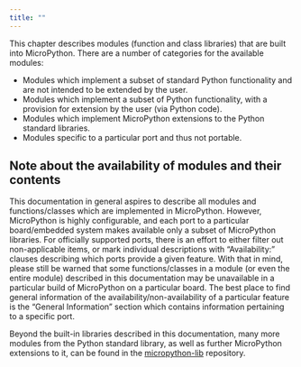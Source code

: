 ```yaml
---
title: ""
---
```


This chapter describes modules (function and class libraries) that are built into MicroPython. There are a number of categories for the available modules:

* Modules which implement a subset of standard Python functionality and are not intended to be extended by the user.
* Modules which implement a subset of Python functionality, with a provision for extension by the user (via Python code).
* Modules which implement MicroPython extensions to the Python standard libraries.
* Modules specific to a particular port and thus not portable.

## Note about the availability of modules and their contents

This documentation in general aspires to describe all modules and functions/classes which are implemented in MicroPython. However, MicroPython is highly configurable, and each port to a particular board/embedded system makes available only a subset of MicroPython libraries. For officially supported ports, there is an effort to either filter out non-applicable items, or mark individual descriptions with “Availability:” clauses describing which ports provide a given feature. With that in mind, please still be warned that some functions/classes in a module (or even the entire module) described in this documentation may be unavailable in a particular build of MicroPython on a particular board. The best place to find general information of the availability/non-availability of a particular feature is the “General Information” section which contains information pertaining to a specific port.

Beyond the built-in libraries described in this documentation, many more modules from the Python standard library, as well as further MicroPython extensions to it, can be found in the [micropython-lib](https://github.com/micropython/micropython-lib) repository.

